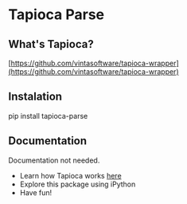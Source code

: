 # Tapioca Parse

## What's Tapioca?

[https://github.com/vintasoftware/tapioca-wrapper](https://github.com/vintasoftware/tapioca-wrapper)

## Instalation

pip install tapioca-parse

## Documentation

Documentation not needed.

- Learn how Tapioca works [here](https://github.com/vintasoftware/tapioca-wrapper)
- Explore this package using iPython
- Have fun!
